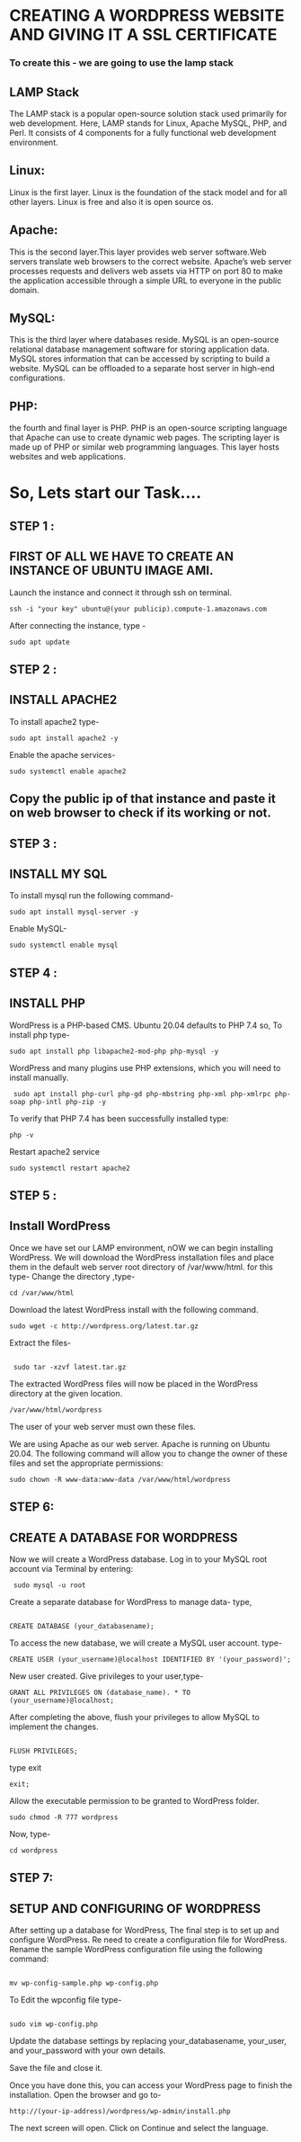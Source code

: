 # CREATING A WORDPRESS WEBSITE AND GIVING IT A SSL CERTIFICATE
### To create this - we are going to use the lamp stack
## LAMP Stack
The LAMP stack is a popular open-source solution stack used primarily for web development.<v>
 Here, LAMP stands for Linux, Apache MySQL, PHP, and Perl. It consists of 4 components for a fully functional web development environment.

## Linux: 
 Linux is the first layer. Linux is the foundation of the stack model and for all other layers. Linux is free and also it is open source os.

## Apache: 

 This is the second layer.This layer provides web server software.Web servers translate web browsers to the correct website.<v> 
 Apache’s web server processes requests and delivers web assets via HTTP on port 80 to make the application accessible through a simple URL to everyone in the public domain.

## MySQL: 
 This is the third layer where databases reside. MySQL is an open-source relational database management software for storing application data.<v> 
 MySQL stores information that can be accessed by scripting to build a website.<v> 
 MySQL can be offloaded to a separate host server in high-end configurations.

## PHP: 
the fourth and final layer is PHP. PHP is an open-source scripting language that Apache can use to create dynamic web pages.<v> 
The scripting layer is made up of PHP or similar web programming languages. This layer hosts websites and web applications.

# So, Lets start our Task....
## STEP 1 : 
## FIRST OF ALL WE HAVE TO CREATE AN INSTANCE OF UBUNTU IMAGE AMI.


Launch the instance and connect it through ssh on terminal.

```
ssh -i "your key" ubuntu@(your publicip).compute-1.amazonaws.com
```

After connecting the instance, type -
```
sudo apt update
```
## STEP 2 : 
## INSTALL APACHE2
To install apache2 type-

```
sudo apt install apache2 -y

```
Enable the apache services-

```
sudo systemctl enable apache2

```
## Copy the public ip of that instance and paste it on web browser to check if its working or not.

## STEP 3 :
## INSTALL MY SQL
To install mysql run the following command-
```
sudo apt install mysql-server -y

```
Enable MySQL-

```
sudo systemctl enable mysql

```
## STEP 4 :
## INSTALL PHP
WordPress is a PHP-based CMS.<v>
Ubuntu 20.04 defaults to PHP 7.4 so,
To install php type-
```
sudo apt install php libapache2-mod-php php-mysql -y

```
WordPress and many plugins use PHP extensions, which you will need to install manually.

```
 sudo apt install php-curl php-gd php-mbstring php-xml php-xmlrpc php-soap php-intl php-zip -y

```
To verify that PHP 7.4 has been successfully installed type:

```
php -v

```
Restart apache2 service
```
sudo systemctl restart apache2

```
## STEP 5 :
## Install WordPress
Once we have set our LAMP environment, nOW we can begin installing WordPress.<V>
We will download the WordPress installation files and place them in the default web server root directory of /var/www/html. for this type-
Change the directory ,type-
```
cd /var/www/html

```
Download the latest WordPress install with the following command.

```
sudo wget -c http://wordpress.org/latest.tar.gz

```
Extract the files-

```

 sudo tar -xzvf latest.tar.gz

```

The extracted WordPress files will now be placed in the WordPress directory at the given location.

```
/var/www/html/wordpress

````

The user of your web server must own these files.

We are using Apache as our web server. Apache is running on Ubuntu 20.04.<v>
The following command will allow you to change the owner of these files and set the appropriate permissions:

```
sudo chown -R www-data:www-data /var/www/html/wordpress

```

## STEP 6:
## CREATE A DATABASE FOR WORDPRESS

Now we will create a WordPress database. 
Log in to your MySQL root account via Terminal by entering:

```
 sudo mysql -u root

```

Create a separate database for WordPress to manage data-
type,
```

CREATE DATABASE (your_databasename);

```

To access the new database, we will create a MySQL user account.
type- 

```
CREATE USER (your_username)@localhost IDENTIFIED BY '(your_password)';

```

New user created.
Give privileges to your user,type-

```
GRANT ALL PRIVILEGES ON (database_name). * TO (your_username)@localhost;

```

After completing the above, flush your privileges to allow MySQL to implement the changes.

```

FLUSH PRIVILEGES;

```
type exit
```
exit;

```

Allow the executable permission to be granted to WordPress folder.

```
sudo chmod -R 777 wordpress

```

Now, type-

```
cd wordpress

```

## STEP 7: 
## SETUP AND CONFIGURING OF WORDPRESS
After setting up a database for WordPress, The final step is to set up and configure WordPress.<v>
Re need to create a configuration file for WordPress.<v>
Rename the sample WordPress configuration file using the following command:

```

mv wp-config-sample.php wp-config.php

```

To Edit the wpconfig file type-

```

sudo vim wp-config.php

```

Update the database settings by replacing your_databasename, your_user, and your_password with your own details.

Save the file and close it.

Once you have done this, you can access your WordPress page to finish the installation.<v>
Open the browser and go to-

```
http://(your-ip-address)/wordpress/wp-admin/install.php

```
The next screen will open. Click on Continue and select the language.


